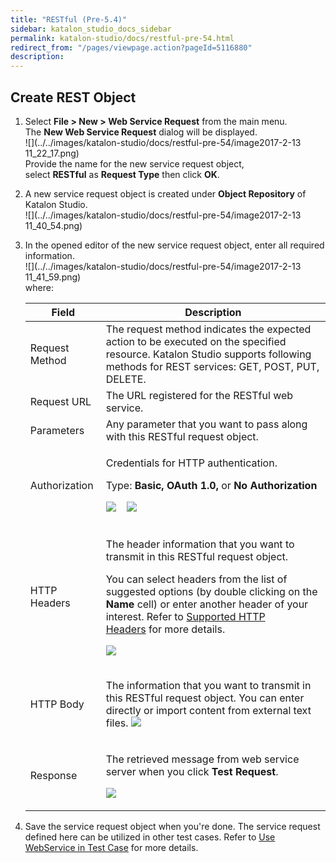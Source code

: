 ```yaml
---
title: "RESTful (Pre-5.4)" 
sidebar: katalon_studio_docs_sidebar
permalink: katalon-studio/docs/restful-pre-54.html 
redirect_from: "/pages/viewpage.action?pageId=5116880" 
description: 
---
```

Create REST Object
------------------

1.  Select **File > New > Web Service Request** from the main menu. The **New Web Service Request** dialog will be displayed.  
    ![](../../images/katalon-studio/docs/restful-pre-54/image2017-2-13 11_22_17.png)  
    Provide the name for the new service request object, select **RESTful** as **Request Type** then click **OK**.  
      
    
2.  A new service request object is created under **Object Repository** of Katalon Studio.  
    ![](../../images/katalon-studio/docs/restful-pre-54/image2017-2-13 11_40_54.png)  
      
    
3.  In the opened editor of the new service request object, enter all required information.  
    ![](../../images/katalon-studio/docs/restful-pre-54/image2017-2-13 11_41_59.png)  
    where:
    
    <table><thead><tr><th>Field</th><th>Description</th></tr></thead><tbody><tr><td>Request Method</td><td>The request method indicates the expected action to be executed on the specified resource. Katalon Studio supports following methods for REST services: GET, POST, PUT, DELETE.</td></tr><tr><td>Request URL</td><td>The URL registered for the RESTful web service.</td></tr><tr><td>Parameters</td><td>Any parameter that you want to pass along with this RESTful request object.</td></tr><tr><td><p>Authorization</p></td><td><p>Credentials for HTTP authentication.<br></p><p>Type: <strong>Basic, OAuth 1.0, </strong>or <strong></strong><strong>No Authorization</strong><br></p><p><img src="../../images/katalon-studio/docs/restful-pre-54/image2017-2-13 13_31_8.png">&nbsp;&nbsp;&nbsp; <img src="../../images/katalon-studio/docs/restful-pre-54/image2017-8-28 9_49_5.png"></p></td></tr><tr><td>HTTP Headers</td><td><p>The header information that you want to transmit in this RESTful request object.</p><p>You can select headers from the list of suggested options (by double clicking on the <strong>Name</strong> cell) or enter another header of your interest. Refer to&nbsp;<a href="#RESTful(Pre-5.4)-SupportedHTTPHeaders">Supported HTTP Headers</a>&nbsp;for more details.</p><p><img src="../../images/katalon-studio/docs/restful-pre-54/image2017-2-13 13_33_57.png"></p></td></tr><tr><td>HTTP Body</td><td><p>The information that you want to transmit in this RESTful request object. You can enter directly or import content from external text files. <img src="../../images/katalon-studio/docs/restful-pre-54/image2017-2-13 13_38_29.png"></p></td></tr><tr><td>Response</td><td><p>The retrieved message from web service server when you click <strong>Test Request</strong>.</p><p><img src="../../images/katalon-studio/docs/restful-pre-54/image2017-2-13 13_58_30.png"></p></td></tr></tbody></table>
    
4.  Save the service request object when you're done. The service request defined here can be utilized in other test cases. Refer to [Use WebService in Test Case](#RESTful(Pre-5.4)-UseWebServiceinTestCase) for more details.